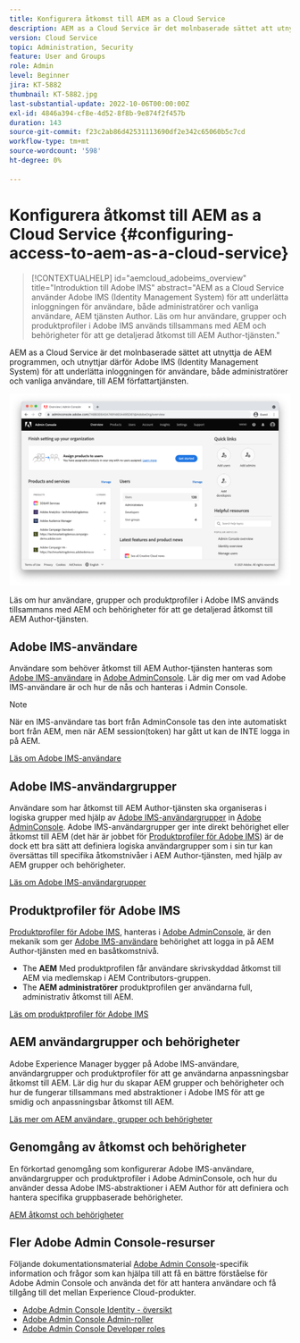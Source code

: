```yaml
---
title: Konfigurera åtkomst till AEM as a Cloud Service
description: AEM as a Cloud Service är det molnbaserade sättet att utnyttja de AEM programmen, och utnyttjar därför Adobe IMS (Identity Management System) för att underlätta inloggning av användare, både administratörer och vanliga användare, AEM författartjänsten. Läs om hur Adobe IMS-användare, användargrupper och produktprofiler används tillsammans med AEM och behörigheter för att ge specifik åtkomst till AEM författare.
version: Cloud Service
topic: Administration, Security
feature: User and Groups
role: Admin
level: Beginner
jira: KT-5882
thumbnail: KT-5882.jpg
last-substantial-update: 2022-10-06T00:00:00Z
exl-id: 4846a394-cf8e-4d52-8f8b-9e874f2f457b
duration: 143
source-git-commit: f23c2ab86d42531113690df2e342c65060b5c7cd
workflow-type: tm+mt
source-wordcount: '598'
ht-degree: 0%

---
```


# Konfigurera åtkomst till AEM as a Cloud Service {#configuring-access-to-aem-as-a-cloud-service}

>[!CONTEXTUALHELP]
>id="aemcloud_adobeims_overview"
>title="Introduktion till Adobe IMS"
>abstract="AEM as a Cloud Service använder Adobe IMS (Identity Management System) för att underlätta inloggningen för användare, både administratörer och vanliga användare, AEM tjänsten Author. Läs om hur användare, grupper och produktprofiler i Adobe IMS används tillsammans med AEM och behörigheter för att ge detaljerad åtkomst till AEM Author-tjänsten."

AEM as a Cloud Service är det molnbaserade sättet att utnyttja de AEM programmen, och utnyttjar därför Adobe IMS (Identity Management System) för att underlätta inloggningen för användare, både administratörer och vanliga användare, till AEM författartjänsten.

![Adobe Admin Console](./assets/hero.png)

Läs om hur användare, grupper och produktprofiler i Adobe IMS används tillsammans med AEM och behörigheter för att ge detaljerad åtkomst till AEM Author-tjänsten.

## Adobe IMS-användare

Användare som behöver åtkomst till AEM Author-tjänsten hanteras som [Adobe IMS-användare](https://helpx.adobe.com/enterprise/using/set-up-identity.html) in [Adobe AdminConsole](https://adminconsole.adobe.com). Lär dig mer om vad Adobe IMS-användare är och hur de nås och hanteras i Admin Console.

>[!NOTE]
>
>När en IMS-användare tas bort från AdminConsole tas den inte automatiskt bort från AEM, men när AEM session(token) har gått ut kan de INTE logga in på AEM.


[Läs om Adobe IMS-användare](./adobe-ims-users.md)

## Adobe IMS-användargrupper

Användare som har åtkomst till AEM Author-tjänsten ska organiseras i logiska grupper med hjälp av [Adobe IMS-användargrupper](https://helpx.adobe.com/enterprise/using/user-groups.html) in [Adobe AdminConsole](https://adminconsole.adobe.com). Adobe IMS-användargrupper ger inte direkt behörighet eller åtkomst till AEM (det här är jobbet för [Produktprofiler för Adobe IMS](#adobe-ims-product-profiles)) är de dock ett bra sätt att definiera logiska användargrupper som i sin tur kan översättas till specifika åtkomstnivåer i AEM Author-tjänsten, med hjälp av AEM grupper och behörigheter.

[Läs om Adobe IMS-användargrupper](./adobe-ims-user-groups.md)

## Produktprofiler för Adobe IMS

[Produktprofiler för Adobe IMS](https://helpx.adobe.com/enterprise/using/manage-permissions-and-roles.html), hanteras i [Adobe AdminConsole](https://adminconsole.adobe.com), är den mekanik som ger [Adobe IMS-användare](#adobe-ims-users) behörighet att logga in på AEM Author-tjänsten med en basåtkomstnivå.

+ The __AEM__ Med produktprofilen får användare skrivskyddad åtkomst till AEM via medlemskap i AEM Contributors-gruppen.
+ The __AEM administratörer__ produktprofilen ger användarna full, administrativ åtkomst till AEM.

[Läs om produktprofiler för Adobe IMS](./adobe-ims-product-profiles.md)

## AEM användargrupper och behörigheter

Adobe Experience Manager bygger på Adobe IMS-användare, användargrupper och produktprofiler för att ge användarna anpassningsbar åtkomst till AEM. Lär dig hur du skapar AEM grupper och behörigheter och hur de fungerar tillsammans med abstraktioner i Adobe IMS för att ge smidig och anpassningsbar åtkomst till AEM.

[Läs mer om AEM användare, grupper och behörigheter](./aem-users-groups-and-permissions.md)

## Genomgång av åtkomst och behörigheter

En förkortad genomgång som konfigurerar Adobe IMS-användare, användargrupper och produktprofiler i Adobe AdminConsole, och hur du använder dessa Adobe IMS-abstraktioner i AEM Author för att definiera och hantera specifika gruppbaserade behörigheter.

[AEM åtkomst och behörigheter](./walk-through.md)

## Fler Adobe Admin Console-resurser

Följande dokumentationsmaterial [Adobe Admin Console](https://adminconsole.adobe.com)-specifik information och frågor som kan hjälpa till att få en bättre förståelse för Adobe Admin Console och använda det för att hantera användare och få tillgång till det mellan Experience Cloud-produkter.

+ [Adobe Admin Console Identity - översikt](https://helpx.adobe.com/enterprise/using/identity.html)
+ [Adobe Admin Console Admin-roller](https://helpx.adobe.com/enterprise/using/admin-roles.html)
+ [Adobe Admin Console Developer roles](https://helpx.adobe.com/enterprise/using/manage-developers.html)
